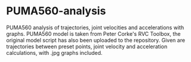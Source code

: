 # PUMA560-analysis
PUMA560 analysis of trajectories, joint velocities and accelerations with graphs.
PUMA560 model is taken from Peter Corke's RVC Toolbox, the original model script has also been uploaded to the repository.
Given are trajectories between preset points, joint velocity and acceleration calculations, with .jpg graphs included.
